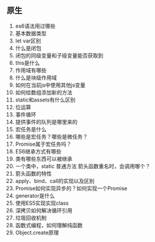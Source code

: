 

## 原生

1. es6语法用过哪些
2. 基本数据类型
3. let var区别
4. 什么是闭包
5. 闭包的同级变量和子级变量能否获取到
6. this是什么
7. 作用域有哪些
8. 什么是块级作用域
9. 如何在当前js中使用其他js变量
10. 如何给数组添加新的方法
11. static和assets有什么区别
12. 位运算
13. 事件循环
14. 提供事件的队列是哪里来的
15. 宏任务是什么
16. 哪些是宏任务？哪些是微任务？
17. Promise属于宏任务吗？
18. ES6继承方式有哪些
19. 类有哪些东西可以被继承
20. 一个类中，static 普通方法 箭头函数重名时，会调用哪个？
21. 箭头函数的特性
22. apply、bind、call的实现以及区别
23. Promise如何实现异步的？如何实现一个Promise
24. generator是什么
25. 使用ES5实现实现class
26. 深拷贝如何解决循环引用
27. 垃圾回收机制
28. 函数式编程，如何理解纯函数
29. Object.create原理